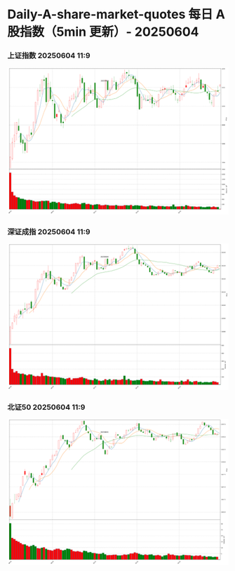 
# Daily-A-share-market-quotes 每日 A 股指数（5min 更新）- 20250604

### 上证指数 20250604 11:9
![](./fig/2025/6/20250604-sh000001.png)

### 深证成指 20250604 11:9
![](./fig/2025/6/20250604-sz399001.png)

### 北证50 20250604 11:9
![](./fig/2025/6/20250604-bj899050.png)

